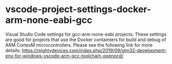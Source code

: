# vscode-project-settings-docker-arm-none-eabi-gcc
Visual Studio Code settings for gcc-arm-none-eabi projects. These settings are good for projects that use the Docker containters for build and debug of ARM CortexM microcontrollers. Please see the following link for more details: https://mightydevices.com/index.php/2019/09/stm32-development-env-for-windows-vscode-arm-gcc-toolchain-openocd/
